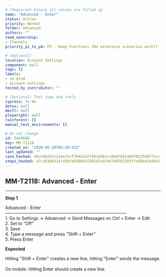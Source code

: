 ```yaml
---
# (Required) Ensure all values are filled up
name: "Advanced - Enter"
status: Active
priority: Normal
folder: Advanced
authors: ""
team_ownership:
- Channels
priority_p1_to_p4: P3 - Deep Functions (Do extensive scenarios work?)

# (Optional)
location: Account Settings
component: null
tags: []
labels:
- se-prod
- account-settings
tested_by_contributor: ""

# (Optional) Test type and tools
cypress: To Do
detox: null
mmctl: null
playwright: null
rainforest: []
manual_test_environments: []

# Do not change
id: 5444666
key: MM-T2118
created_on: "2020-05-20T05:50:55Z"
last_updated: ""
case_hashed: 68c5482b2c2a4e72cf704d2d275814d61cc84d7b8146df0125d9f72cc141da5c06f7f7d64a5cc9b942f0c3c7e2db9fe1
steps_hashed: a7c36108314fd3bfa039bb15205d7c074d7d9797203ffa50b424d641f1bdbc8718433f6d0adadac07639de2ed03b85da
---
```


<!-- (Auto-generated) Based on frontmatter's "key" and "name" -->

## MM-T2118: Advanced - Enter

---

**Step 1**

Advanced - Enter\
————————————————————————————\
1\. Go to Settings -> Advanced -> Send Messages on Ctrl + Enter -> Edit\
2\. Set to "Off"\
3\. Save\
4\. Type a message and press "Shift + Enter"\
5\. Press Enter

**Expected**

Hitting "Shift + Enter" creates a new line, hitting "Enter" sends the message.\
\
On mobile: Hitting Enter should create a new line.
